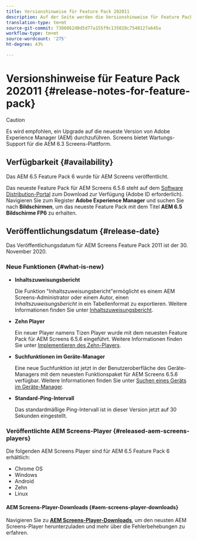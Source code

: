 ```yaml
---
title: Versionshinweise für Feature Pack 202011
description: Auf der Seite werden die Versionshinweise für Feature Pack 202011 beschrieben.
translation-type: tm+mt
source-git-commit: 7380862d0d5d77a155f9c135028c7548127a645a
workflow-type: tm+mt
source-wordcount: '275'
ht-degree: 43%

---
```



# Versionshinweise für Feature Pack 202011 {#release-notes-for-feature-pack}

>[!CAUTION]
>Es wird empfohlen, ein Upgrade auf die neueste Version von Adobe Experience Manager (AEM) durchzuführen. Screens bietet Wartungs-Support für die AEM 6.3 Screens-Plattform.

## Verfügbarkeit {#availability}

Das AEM 6.5 Feature Pack 6 wurde für AEM Screens veröffentlicht.

Das neueste Feature Pack für AEM Screens 6.5.6 steht auf dem [Software Distribution-Portal](https://experience.adobe.com/#/downloads/content/software-distribution/en/aem.html) zum Download zur Verfügung (Adobe ID erforderlich). Navigieren Sie zum Register **Adobe Experience Manager** und suchen Sie nach **Bildschirmen**, um das neueste Feature Pack mit dem Titel **AEM 6.5 Bildschirme FP6** zu erhalten.

## Veröffentlichungsdatum {#release-date}

Das Veröffentlichungsdatum für AEM Screens Feature Pack 2011 ist der 30. November 2020.

### Neue Funktionen {#what-is-new}

* **Inhaltszuweisungsbericht**

   Die Funktion &quot;Inhaltszuweisungsbericht&quot;ermöglicht es einem AEM Screens-Administrator oder einem Autor, einen *Inhaltszuweisungsbericht* in ein Tabellenformat zu exportieren.
Weitere Informationen finden Sie unter [Inhaltszuweisungsbericht](/help/user-guide/content-assignment-report.md).


* **Zehn Player**

   Ein neuer Player namens Tizen Player wurde mit dem neuesten Feature Pack für AEM Screens 6.5.6 eingeführt.
Weitere Informationen finden Sie unter [Implementieren des Zehn-Players](/help/user-guide/tizen-player.md).

* **Suchfunktionen im Geräte-Manager**

   Eine neue Suchfunktion ist jetzt in der Benutzeroberfläche des Geräte-Managers mit dem neuesten Funktionspaket für AEM Screens 6.5.6 verfügbar.
Weitere Informationen finden Sie unter [Suchen eines Geräts im Geräte-Manager](/help/user-guide/device-registration.md#search-device).

* **Standard-Ping-Intervall**

   Das standardmäßige Ping-Intervall ist in dieser Version jetzt auf 30 Sekunden eingestellt.

### Veröffentlichte AEM Screens-Player {#released-aem-screens-players}

Die folgenden AEM Screens Player sind für AEM 6.5 Feature Pack 6 erhältlich:

* Chrome OS
* Windows
* Android
* Zehn
* Linux

#### AEM Screens-Player-Downloads {#aem-screens-player-downloads}

Navigieren Sie zu **[AEM Screens-Player-Downloads](https://download.macromedia.com/screens/index.html)**, um den neusten AEM Screens-Player herunterzuladen und mehr über die Fehlerbehebungen zu erfahren.
